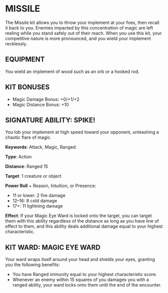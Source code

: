 # MISSILE

The Missile kit allows you to throw your implement at your foes, then recall it back to you. Enemies impacted by this concentration of magic are left reeling while you stand safely out of their reach. When you use this kit, your competitive nature is more pronounced, and you wield your implement recklessly.

## EQUIPMENT

You wield an implement of wood such as an orb or a hooked rod.

## KIT BONUSES

-   Magic Damage Bonus: +0/+1/+2
-   Magic Distance Bonus: +10

## SIGNATURE ABILITY: SPIKE!

You lob your implement at high speed toward your opponent, unleashing a chaotic flare of magic.

**Keywords**: Attack, Magic, Ranged

**Type**: Action

**Distance**: Ranged 15

**Target**: 1 creature or object

**Power Roll** + Reason, Intuition, or Presence:

-   11 or lower: 2 fire damage
-   12–16: 8 cold damage
-   17+: 11 lightning damage

**Effect**: If your Magic Eye Ward is locked onto the target, you can target them with this ability regardless of the distance as long as you have line of effect to them, and this ability deals additional damage equal to your highest characteristic.

## KIT WARD: MAGIC EYE WARD

Your ward wraps itself around your head and shields your eyes, granting you the following benefits:

-   You have Ranged immunity equal to your highest characteristic score.
-   Whenever an enemy within 15 squares of you damages you with a ranged ability, your ward locks onto them until the end of the encounter.
